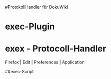 #ProtokollHandler für DokuWiki

# exec-Plugin

# exex - Protocoll-Handler

Firefox | Edit | Preferences | Application


##exec-Script

